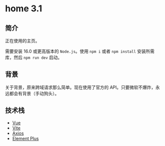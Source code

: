 # home 3.1

## 简介

正在使用的主页。

需要安装 16.0 或更高版本的 `Node.js`。使用 `npm i` 或者 `npm install` 安装所需库，然后 `npm run dev` 启动。

## 背景

关于背景，原来跨域请求那么简单。现在使用了官方的 API。只要微软不爆炸，永远都会有背景（手动狗头）。

## 技术栈

- [Vue](https://cn.vuejs.org/)
- [Vite](https://vitejs.cn/)
- [Axios](https://www.axios-http.cn/)
- [Element Plus](https://element-plus.org/zh-CN/)